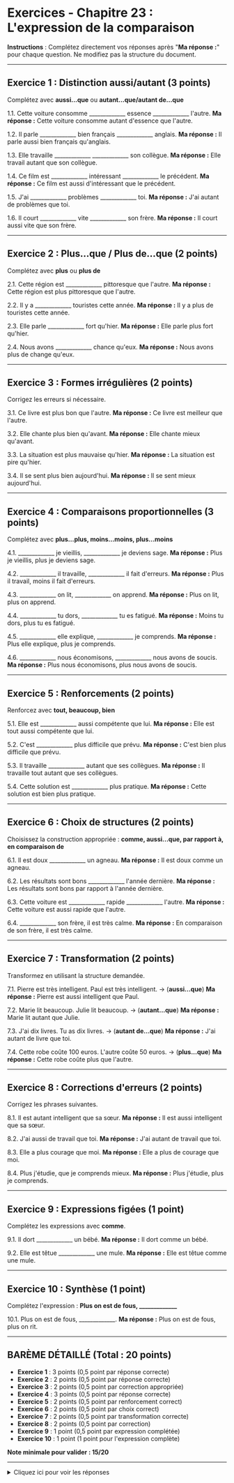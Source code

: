 # Exercices - Chapitre 23 : L'expression de la comparaison

**Instructions** : Complétez directement vos réponses après "**Ma réponse :**" pour chaque question. Ne modifiez pas la structure du document.

---

## Exercice 1 : Distinction aussi/autant (3 points)

Complétez avec **aussi...que** ou **autant...que/autant de...que**

1.1. Cette voiture consomme _____________ essence _____________ l'autre.
**Ma réponse :** Cette voiture consomme autant d'essence que l'autre.

1.2. Il parle _____________ bien français _____________ anglais.
**Ma réponse :** Il parle aussi bien français qu'anglais.

1.3. Elle travaille _____________ _____________ son collègue.
**Ma réponse :** Elle travail autant que son collègue.

1.4. Ce film est _____________ intéressant _____________ le précédent.
**Ma réponse :** Ce film est aussi d'intéressant que le précédent.

1.5. J'ai _____________ problèmes _____________ toi.
**Ma réponse :** J'ai autant de problèmes que toi.

1.6. Il court _____________ vite _____________ son frère.
**Ma réponse :** Il court aussi vite que son frère.

---

## Exercice 2 : Plus...que / Plus de...que (2 points)

Complétez avec **plus** ou **plus de**

2.1. Cette région est _____________ pittoresque que l'autre.
**Ma réponse :** Cette région est plus pittoresque que l'autre.

2.2. Il y a _____________ touristes cette année.
**Ma réponse :** Il y a plus de touristes cette année.

2.3. Elle parle _____________ fort qu'hier.
**Ma réponse :** Elle parle plus fort qu'hier.

2.4. Nous avons _____________ chance qu'eux.
**Ma réponse :** Nous avons plus de change qu'eux.

---

## Exercice 3 : Formes irrégulières (2 points)

Corrigez les erreurs si nécessaire.

3.1. Ce livre est plus bon que l'autre.
**Ma réponse :** Ce livre est meilleur que l'autre.

3.2. Elle chante plus bien qu'avant.
**Ma réponse :** Elle chante mieux qu'avant.

3.3. La situation est plus mauvaise qu'hier.
**Ma réponse :** La situation est pire qu'hier.

3.4. Il se sent plus bien aujourd'hui.
**Ma réponse :** Il se sent mieux aujourd'hui.

---

## Exercice 4 : Comparaisons proportionnelles (3 points)

Complétez avec **plus...plus, moins...moins, plus...moins**

4.1. _____________ je vieillis, _____________ je deviens sage.
**Ma réponse :** Plus je vieillis, plus je deviens sage.

4.2. _____________ il travaille, _____________ il fait d'erreurs.
**Ma réponse :** Plus il travail, moins il fait d'erreurs.

4.3. _____________ on lit, _____________ on apprend.
**Ma réponse :** Plus on lit, plus on apprend.

4.4. _____________ tu dors, _____________ tu es fatigué.
**Ma réponse :** Moins tu dors, plus tu es fatigué.

4.5. _____________ elle explique, _____________ je comprends.
**Ma réponse :** Plus elle explique, plus je comprends.

4.6. _____________ nous économisons, _____________ nous avons de soucis.
**Ma réponse :** Plus nous économisons, plus nous avons de soucis.

---

## Exercice 5 : Renforcements (2 points)

Renforcez avec **tout, beaucoup, bien**

5.1. Elle est _____________ aussi compétente que lui.
**Ma réponse :** Elle est tout aussi compétente que lui.

5.2. C'est _____________ plus difficile que prévu.
**Ma réponse :** C'est bien plus difficile que prévu.

5.3. Il travaille _____________ autant que ses collègues.
**Ma réponse :** Il travaille tout autant que ses collègues.

5.4. Cette solution est _____________ plus pratique.
**Ma réponse :** Cette solution est bien plus pratique.

---

## Exercice 6 : Choix de structures (2 points)

Choisissez la construction appropriée : **comme, aussi...que, par rapport à, en comparaison de**

6.1. Il est doux _____________ un agneau.
**Ma réponse :** Il est doux comme un agneau.

6.2. Les résultats sont bons _____________ l'année dernière.
**Ma réponse :** Les résultats sont bons par rapport à l'année dernière.

6.3. Cette voiture est _____________ rapide _____________ l'autre.
**Ma réponse :** Cette voiture est aussi rapide que l'autre.

6.4. _____________ son frère, il est très calme.
**Ma réponse :** En comparaison de son frère, il est très calme.

---

## Exercice 7 : Transformation (2 points)

Transformez en utilisant la structure demandée.

7.1. Pierre est très intelligent. Paul est très intelligent. → (**aussi...que**)
**Ma réponse :** Pierre est aussi intelligent que Paul.

7.2. Marie lit beaucoup. Julie lit beaucoup. → (**autant...que**)
**Ma réponse :** Marie lit autant que Julie.

7.3. J'ai dix livres. Tu as dix livres. → (**autant de...que**)
**Ma réponse :** J'ai autant de livre que toi.

7.4. Cette robe coûte 100 euros. L'autre coûte 50 euros. → (**plus...que**)
**Ma réponse :** Cette robe coûte plus que l'autre.

---

## Exercice 8 : Corrections d'erreurs (2 points)

Corrigez les phrases suivantes.

8.1. Il est autant intelligent que sa sœur.
**Ma réponse :** Il est aussi intelligent que sa sœur.

8.2. J'ai aussi de travail que toi.
**Ma réponse :** J'ai autant de travail que toi.

8.3. Elle a plus courage que moi.
**Ma réponse :** Elle a plus de courage que moi.

8.4. Plus j'étudie, que je comprends mieux.
**Ma réponse :** Plus j'étudie, plus je comprends.

---

## Exercice 9 : Expressions figées (1 point)

Complétez les expressions avec **comme**.

9.1. Il dort _____________ un bébé.
**Ma réponse :** Il dort comme un bébé.

9.2. Elle est têtue _____________ une mule.
**Ma réponse :** Elle est têtue comme une mule.

---

## Exercice 10 : Synthèse (1 point)

Complétez l'expression : **Plus on est de fous, _____________**

10.1. Plus on est de fous, _____________.
**Ma réponse :** Plus on est de fous, plus on rit.

---

## BARÈME DÉTAILLÉ (Total : 20 points)

- **Exercice 1** : 3 points (0,5 point par réponse correcte)
- **Exercice 2** : 2 points (0,5 point par réponse correcte)
- **Exercice 3** : 2 points (0,5 point par correction appropriée)
- **Exercice 4** : 3 points (0,5 point par réponse correcte)
- **Exercice 5** : 2 points (0,5 point par renforcement correct)
- **Exercice 6** : 2 points (0,5 point par choix correct)
- **Exercice 7** : 2 points (0,5 point par transformation correcte)
- **Exercice 8** : 2 points (0,5 point par correction)
- **Exercice 9** : 1 point (0,5 point par expression complétée)
- **Exercice 10** : 1 point (1 point pour l'expression complète)

**Note minimale pour valider : 15/20**

---

<details>
<summary>Cliquez ici pour voir les réponses</summary>

### Exercice 1
1.1 : autant d', que
**Explication** : Quantité d'essence → "autant de"
1.2 : aussi, que
**Explication** : Qualité (bien parler) → "aussi"  
1.3 : autant que
**Explication** : Quantité de travail → "autant"
1.4 : aussi, que
**Explication** : Qualité (intéressant) → "aussi"
1.5 : autant de, que
**Explication** : Quantité de problèmes → "autant de"
1.6 : aussi, que
**Explication** : Qualité (vite) → "aussi"

### Exercice 2
2.1 : plus
**Explication** : Adjectif "pittoresque" → "plus" seul
2.2 : plus de
**Explication** : Nom "touristes" → "plus de"
2.3 : plus
**Explication** : Adverbe "fort" → "plus" seul
2.4 : plus de
**Explication** : Nom "chance" → "plus de"

### Exercice 3
3.1 : Ce livre est meilleur que l'autre.
**Explication** : "bon" → "meilleur" (jamais "plus bon")
3.2 : Elle chante mieux qu'avant.
**Explication** : "bien" → "mieux" (jamais "plus bien")
3.3 : La situation est pire qu'hier. / La situation est plus mauvaise qu'hier.
**Explication** : "mauvais" → "pire" ou "plus mauvaise" (les deux acceptés)
3.4 : Il se sent mieux aujourd'hui.
**Explication** : "bien" → "mieux"

### Exercice 4
4.1 : Plus, plus
4.2 : Plus, moins
4.3 : Plus, plus
4.4 : Moins, plus
4.5 : Plus, moins
4.6 : Plus, moins

### Exercice 5
5.1 : tout
**Explication** : Renforce l'égalité
5.2 : beaucoup / bien
**Explication** : Les deux acceptés pour renforcer
5.3 : tout
**Explication** : Renforce "autant"
5.4 : beaucoup / bien
**Explication** : Renforce "plus"

### Exercice 6
6.1 : comme
**Explication** : Comparaison métaphorique
6.2 : en comparaison de / par rapport à
**Explication** : Les deux acceptés
6.3 : aussi, que
**Explication** : Qualité → "aussi...que"
6.4 : En comparaison de / Par rapport à
**Explication** : Les deux acceptés

### Exercice 7
7.1 : Pierre est aussi intelligent que Paul.
7.2 : Marie lit autant que Julie.
7.3 : J'ai autant de livres que toi.
7.4 : Cette robe est plus chère que l'autre. / Cette robe coûte plus que l'autre.

### Exercice 8
8.1 : Il est aussi intelligent que sa sœur.
**Explication** : Qualité → "aussi"
8.2 : J'ai autant de travail que toi.
**Explication** : Quantité → "autant de"
8.3 : Elle a plus de courage que moi.
**Explication** : Nom → "plus de"
8.4 : Plus j'étudie, mieux je comprends.
**Explication** : Pas de "que" dans les proportionnelles

### Exercice 9
9.1 : comme
9.2 : comme

### Exercice 10
10.1 : plus on rit
**Explication** : Expression figée

</details>
